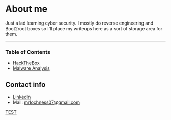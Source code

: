 # About me

Just a lad learning cyber security.
I mostly do reverse engineering and Boot2root boxes so I'll place my writeups here as a sort of storage area for them.

-----------------

### Table of Contents

- [HackTheBox](htb/htb.md)
- [Malware Analysis](malware_analysis/MA.md)

## Contact info

- [LinkedIn](https://www.linkedin.com/in/jonathan-kachlon-595a5a20a)
- Mail: [mrlochness07@gmail.com](mailto:mrlochness350@gmail.com)

[TEST](/docs/html_test/scriptkiddy.html )
